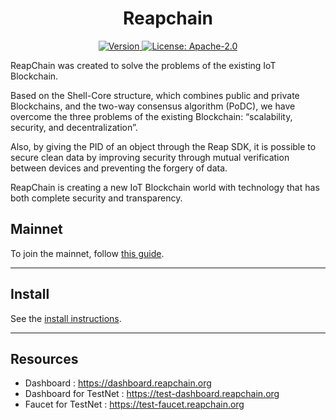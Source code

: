 <!--
parent:
  order: false
-->

<div align="center">
  <h1> Reapchain </h1>
</div>

<!-- TODO: add banner -->
<!-- ![banner](docs/ethermint.jpg) -->

<div align="center">
  <a href="https://github.com/reapchain/reapchain/releases/latest">
    <img alt="Version" src="https://img.shields.io/github/tag/reapchain/reapchain.svg" />
  </a>
  <a href="https://github.com/reapchain/reapchain/blob/main/LICENSE">
    <img alt="License: Apache-2.0" src="https://img.shields.io/github/license/reapchain/reapchain.svg" />
  </a>
</div>
<div align="center">
</div>

ReapChain was created to solve the problems of the existing IoT Blockchain.

Based on the Shell-Core structure, which combines public and private Blockchains, and the two-way consensus algorithm (PoDC), we have overcome the three problems of the existing Blockchain: “scalability, security, and decentralization”.

Also, by giving the PID of an object through the Reap SDK, it is possible to secure clean data by improving security through mutual verification between devices and preventing the forgery of data.

ReapChain is creating a new IoT Blockchain world with technology that has both complete security and transparency.

## Mainnet

To join the mainnet, follow [this guide](https://reapchain.gitbook.io/mainnet).

---

## Install

See the [install instructions](https://reapchain.gitbook.io/mainnet/user-guides/initial-setup).

---

## Resources

- Dashboard : <https://dashboard.reapchain.org>
- Dashboard for TestNet : <https://test-dashboard.reapchain.org>
- Faucet for TestNet : <https://test-faucet.reapchain.org>
